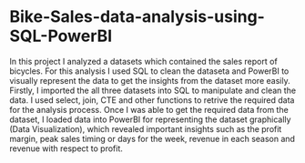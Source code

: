 # Bike-Sales-data-analysis-using-SQL-PowerBI
In this project I analyzed a datasets which contained the sales report of bicycles. For this analysis I used SQL to clean the dataseta and PowerBI to visually represent the data to get the insights from the dataset more easily.
Firstly, I imported the all three datasets into SQL to manipulate and clean the data. I used select, join, CTE and other functions to retrive the required data for the analysis process.
Once I was able to get the required data from the dataset, I loaded data into PowerBI for representing the dataset graphically (Data Visualization), which revealed important insights such as the profit margin, peak sales timing or days for the week, revenue in each season and revenue with respect to profit.
